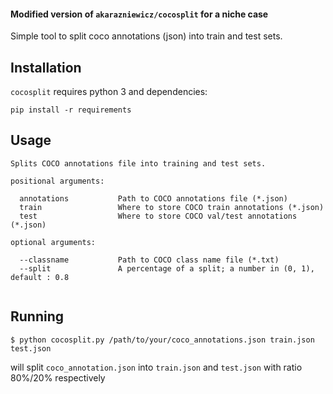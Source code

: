 #### Modified version of  `akarazniewicz/cocosplit` for a niche case  

Simple tool to split coco annotations (json) into train and test sets.

## Installation

``cocosplit`` requires python 3 and dependencies:

```
pip install -r requirements
```

## Usage

```
Splits COCO annotations file into training and test sets.

positional arguments:

  annotations           Path to COCO annotations file (*.json)
  train                 Where to store COCO train annotations (*.json)
  test                  Where to store COCO val/test annotations (*.json)
  
optional arguments:

  --classname           Path to COCO class name file (*.txt)
  --split               A percentage of a split; a number in (0, 1), default : 0.8
  
```

## Running

```
$ python cocosplit.py /path/to/your/coco_annotations.json train.json test.json
```

will split ``coco_annotation.json`` into ``train.json`` and ``test.json`` with ratio 80%/20% respectively
